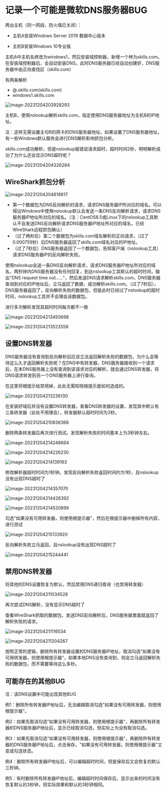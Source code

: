 # 记录一个可能是微软DNS服务器BUG

两台主机（同一网段，防火墙已关闭）：

- 主机A安装Windows Server 2019 数据中心版本

- 主机B安装Windows 10专业版



主机A中主机名修改为windows1，然后安装域控制器，新增一个林为skills.com。在安装域控制器后，会自动安装DNS。此时DNS服务器已经自动创建好，DNS服务器中由正向查找区（skills.com）

有两条解析

- @.skills.com(skills.com)
- windows1.skills.com

![image-20231204203928293](images/%E8%BD%AC%E5%8F%91%E5%99%A8BUG.assets/image-20231204203928293.png)



主机B，使用nslookup解析skills.com，指定使用DNS服务器地址为主机B的IP地址。

注：这样无需设置主句B的网卡的DNS服务器地址，如果设置了DNS服务器地址，有一些Windows默认服务会进行DNS解析影响抓包分析。



skills.com成功解析，但是nslookup报错说请求超时，超时时间2秒，明明解析成功了为什么还会显示DNS超时呢？

![image-20231204204326284](images/%E8%BD%AC%E5%8F%91%E5%99%A8BUG.assets/image-20231204204326284.png)



## WireShark抓包分析

![image-20231204204618817](images/%E8%BD%AC%E5%8F%91%E5%99%A8BUG.assets/image-20231204204618817.png)

- 第一个数据包为DNS反向解析的请求，请求DNS服务器IP所对应的域名。可以得出Windows中使用nslookup默认会发送一条DNS反向解析请求，请求DNS服务器IP地址所对应的域名。（注：CentOS8.5或Linux下的nslookup工具默认不会发送DNS反向解析请求DNS服务器IP地址所对应的域名，已经WireShark远程抓包确认）
- （过了两秒后）第二个数据包为skills.com域名解析的正向请求，（过了0.000759秒）后DNS服务器返回了skills.com域名对应的IP地址。
- （过了7秒后）DNS服务器返回了一个数据包，告知客户端（nslookup工具）请求DNS服务器IP的反向解析失败。



使用nslookup会送一条DNS反向解析请求，请求DNS服务器IP地址所对应的域名，两秒钟内DNS服务器没有任何回复，到达nslookup工具默认的超时时间，输出"DNS request time out......"，然后发送DNS请求解析skills.com，DNS服务器查询到对应的IP地址后，立马返回了数据，成功解析skills.com。（过了7秒后），DNS服务器返回了，反向解析失败的数据包，但是此时已经过了nslookup的超时时间，nslookup工具并不会理会该数据包。



进行多次解析发现其超时时间每次都不一致

![image-20231204213450698](images/%E8%BD%AC%E5%8F%91%E5%99%A8BUG.assets/image-20231204213450698.png)

![image-20231204213523558](images/%E8%BD%AC%E5%8F%91%E5%99%A8BUG.assets/image-20231204213523558.png)

## 设置DNS转发器

DNS服务器没有查询到反向解析后应该立法返回解析失败的数据包，为什么会等待这么久才返回解析失败呢？在DNS中有转发器，DNS服务器接收到一个请求后，在本DNS服务器上没有查询到该请求对应的解析，就会通过DNS转发器，将DNS请求转发到另一个DNS服务器上进行查询。



在这里将根提示给禁用掉，此处无需知晓根提示是如何造成的。

![image-20231204213236130](images/%E8%BD%AC%E5%8F%91%E5%99%A8BUG.assets/image-20231204213236130.png)





在安装好域后并没有设置DNS转发器，查看DNS转发器的设置，发现其中默认有三条转发器（此处不用理会），转发器默认超时时间为3秒。

![image-20231204210836368](images/%E8%BD%AC%E5%8F%91%E5%99%A8BUG.assets/image-20231204210836368.png)



删除两条转发器后再次进行测试。发现解析失败的时间基本上为3秒钟左右。

![image-20231204214248664](images/%E8%BD%AC%E5%8F%91%E5%99%A8BUG.assets/image-20231204214248664.png)

![image-20231204214226230](images/%E8%BD%AC%E5%8F%91%E5%99%A8BUG.assets/image-20231204214226230.png)

![image-20231204214139193](images/%E8%BD%AC%E5%8F%91%E5%99%A8BUG.assets/image-20231204214139193.png)



修改解析器超时时间为1秒钟。发现反向解析失败返回时间约为1秒，且nslookup没有出现DNS超时了

![image-20231204214357070](images/%E8%BD%AC%E5%8F%91%E5%99%A8BUG.assets/image-20231204214357070.png)

![image-20231204214426392](images/%E8%BD%AC%E5%8F%91%E5%99%A8BUG.assets/image-20231204214426392.png)

![image-20231204214520899](images/%E8%BD%AC%E5%8F%91%E5%99%A8BUG.assets/image-20231204214520899.png)



勾选"如果没有可用转发器，则使用根提示器"，然后在根提示器中删掉所有内容，进行测试

![image-20231204215133920](images/%E8%BD%AC%E5%8F%91%E5%99%A8BUG.assets/image-20231204215133920.png)



反向解析失败立马返回，且nslookup没有出现DNS超时了

![image-20231204215244441](images/%E8%BD%AC%E5%8F%91%E5%99%A8BUG.assets/image-20231204215244441.png)







## 禁用DNS转发器

将其他的DNS设置恢复为默认，然后禁用DNS递归查询（也禁用转发器）

![image-20231204211034528](images/%E8%BD%AC%E5%8F%91%E5%99%A8BUG.assets/image-20231204211034528.png)



再次尝试DNS解析，没有显示DNS超时了

查看WireShark抓取的数据包，发送DNS反向解析后，DNS服务器里面就返回了解析失败的请求。

![image-20231204211116534](images/%E8%BD%AC%E5%8F%91%E5%99%A8BUG.assets/image-20231204211116534.png)

![image-20231204211204267](images/%E8%BD%AC%E5%8F%91%E5%99%A8BUG.assets/image-20231204211204267.png)



按照正常的逻辑，删除所有转发器设置的DNS服务器IP地址，取消勾选"如果没有可用转发器，则使用根提示器"，如果本地DNS没有查询到，则会立马返回解析失败的数据包，而不需要等待这么多秒。



## 可能存在的其他BUG

注：该DNS设置中可能出现其他BUG

例1：删除所有转发器IP地址后，无法编辑取消勾选"如果没有可用转发器，则使用根提示器"。

例2：如果先取消勾选"如果没有可用转发器，则使用根提示器"，再删除所有转发器的DNS服务器IP地址后，显示已经取消勾选，但实际上为没有取消勾选。

例3：如果先取消勾选"如果没有可用转发器，则使用根提示器"，再删除所有转发器的DNS服务器IP地址后，点击保存，"如果没有可用转发器，则使用根提示器"又变成勾选状态。

例4：删除所有转发器IP地址后，可以编辑超时时间，但是保存后又会恢复的默认三秒钟。

例5：有时删除所有转发器IP地址后，编辑超时时间保存后，显示出来的时间没有恢复默认的3秒钟，但实际效果和默认的3秒钟相同。